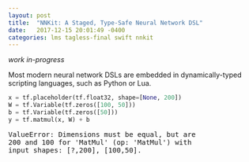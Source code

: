 ```yaml
---
layout: post
title:  "NNKit: A Staged, Type-Safe Neural Network DSL"
date:   2017-12-15 20:01:49 -0400
categories: lms tagless-final swift nnkit
---
```


*work in-progress*

Most modern neural network DSLs are embedded in dynamically-typed scripting
languages, such as Python or Lua.

```python
x = tf.placeholder(tf.float32, shape=[None, 200])
W = tf.Variable(tf.zeros([100, 50]))
b = tf.Variable(tf.zeros([50]))
y = tf.matmul(x, W) + b
```

<pre class="error">
ValueError: Dimensions must be equal, but are
200 and 100 for 'MatMul' (op: 'MatMul') with
input shapes: [?,200], [100,50].
</pre>
